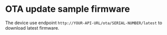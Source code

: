 # OTA update sample firmware

The device use endpoint `http://YOUR-API-URL/ota/SERIAL-NUMBER/latest` to download latest firmware.
